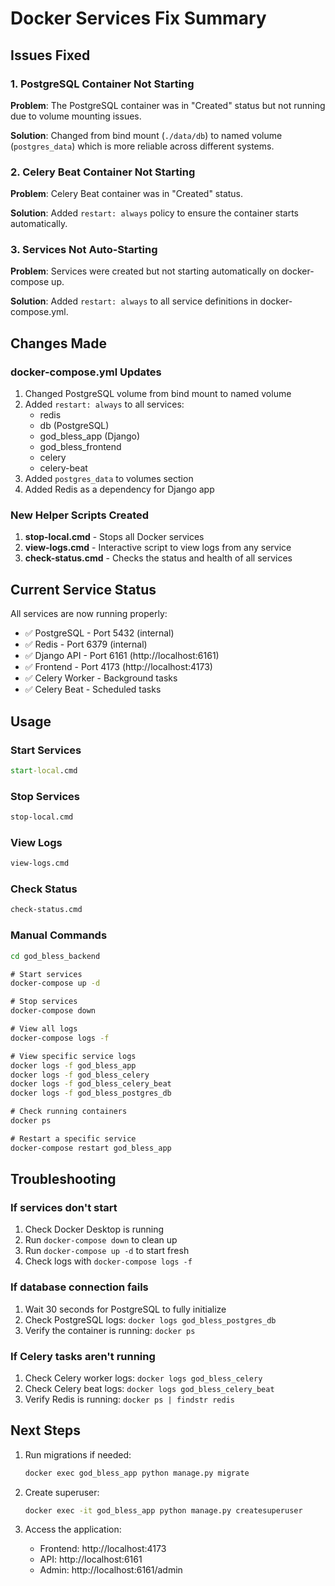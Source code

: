 # Docker Services Fix Summary

## Issues Fixed

### 1. PostgreSQL Container Not Starting
**Problem**: The PostgreSQL container was in "Created" status but not running due to volume mounting issues.

**Solution**: Changed from bind mount (`./data/db`) to named volume (`postgres_data`) which is more reliable across different systems.

### 2. Celery Beat Container Not Starting
**Problem**: Celery Beat container was in "Created" status.

**Solution**: Added `restart: always` policy to ensure the container starts automatically.

### 3. Services Not Auto-Starting
**Problem**: Services were created but not starting automatically on docker-compose up.

**Solution**: Added `restart: always` to all service definitions in docker-compose.yml.

## Changes Made

### docker-compose.yml Updates
1. Changed PostgreSQL volume from bind mount to named volume
2. Added `restart: always` to all services:
   - redis
   - db (PostgreSQL)
   - god_bless_app (Django)
   - god_bless_frontend
   - celery
   - celery-beat
3. Added `postgres_data` to volumes section
4. Added Redis as a dependency for Django app

### New Helper Scripts Created

1. **stop-local.cmd** - Stops all Docker services
2. **view-logs.cmd** - Interactive script to view logs from any service
3. **check-status.cmd** - Checks the status and health of all services

## Current Service Status

All services are now running properly:

- ✅ PostgreSQL - Port 5432 (internal)
- ✅ Redis - Port 6379 (internal)
- ✅ Django API - Port 6161 (http://localhost:6161)
- ✅ Frontend - Port 4173 (http://localhost:4173)
- ✅ Celery Worker - Background tasks
- ✅ Celery Beat - Scheduled tasks

## Usage

### Start Services
```cmd
start-local.cmd
```

### Stop Services
```cmd
stop-local.cmd
```

### View Logs
```cmd
view-logs.cmd
```

### Check Status
```cmd
check-status.cmd
```

### Manual Commands
```cmd
cd god_bless_backend

# Start services
docker-compose up -d

# Stop services
docker-compose down

# View all logs
docker-compose logs -f

# View specific service logs
docker logs -f god_bless_app
docker logs -f god_bless_celery
docker logs -f god_bless_celery_beat
docker logs -f god_bless_postgres_db

# Check running containers
docker ps

# Restart a specific service
docker-compose restart god_bless_app
```

## Troubleshooting

### If services don't start
1. Check Docker Desktop is running
2. Run `docker-compose down` to clean up
3. Run `docker-compose up -d` to start fresh
4. Check logs with `docker-compose logs -f`

### If database connection fails
1. Wait 30 seconds for PostgreSQL to fully initialize
2. Check PostgreSQL logs: `docker logs god_bless_postgres_db`
3. Verify the container is running: `docker ps`

### If Celery tasks aren't running
1. Check Celery worker logs: `docker logs god_bless_celery`
2. Check Celery beat logs: `docker logs god_bless_celery_beat`
3. Verify Redis is running: `docker ps | findstr redis`

## Next Steps

1. Run migrations if needed:
   ```cmd
   docker exec god_bless_app python manage.py migrate
   ```

2. Create superuser:
   ```cmd
   docker exec -it god_bless_app python manage.py createsuperuser
   ```

3. Access the application:
   - Frontend: http://localhost:4173
   - API: http://localhost:6161
   - Admin: http://localhost:6161/admin
